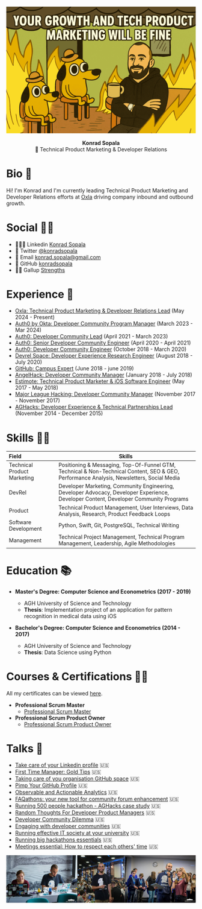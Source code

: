 ![](/Assets/ThisIsFine.png)

<p align="center">
<b> Konrad Sopala </b> <br>
🔧 Technical Product Marketing & Developer Relations <br>
</p>

# Bio 👋

Hi! I'm Konrad and I'm currently leading Technical Product Marketing and Developer Relations efforts at [Oxla](https://www.oxla.com/) driving company inbound and outbound growth.

# Social 🤜🤛

* 👨🏽‍🎓 Linkedin  [Konrad Sopala](www.linkedin.com/in/konradsopala)
* 🐤 Twitter  [@konradsopala](https://twitter.com/konradsopala)
* 📧 Email  [konrad.sopala@gmail.com](konrad.sopala@gmail.com)
* 🐙 GitHub  [konradsopala](https://github.com/konradsopala)
* 💪🏼 Gallup [Strengths](https://github.com/konradsopala/github-linkedin/blob/master/GallupInstitute/CliftonStrengthsFinder.md)

# Experience 🧓

* [Oxla: Technical Product Marketing & Developer Relations Lead](https://www.oxla.com/) (May 2024 - Present) <br>
* [Auth0 by Okta: Developer Community Program Manager](https://auth0.com/) (March 2023 - Mar 2024) <br>
* [Auth0: Developer Community Lead](https://auth0.com/) (April 2021 - March 2023) <br>
* [Auth0: Senior Developer Community Engineer](https://auth0.com/) (April 2020 - April 2021) <br>
* [Auth0: Developer Community Engineer](https://auth0.com/) (October 2018 - March 2020) <br>
* [Devrel Space: Developer Experience Research Engineer](https://twitter.com/devrelspace) (August 2018 - July 2020) <br>
* [GitHub: Campus Expert](https://education.github.com/pack/join) (June 2018 - june 2019) <br>
* [AngelHack: Developer Community Manager](https://angelhack.com/) (January 2018 - July 2018) <br>
* [Estimote: Technical Product Marketer & iOS Software Engineer](https://estimote.com/) (May 2017 - May 2018) <br>
* [Major League Hacking: Developer Community Manager](https://mlh.io/) (November 2017 - November 2017) <br>
* [AGHacks: Developer Experience & Technical Partnerships Lead](https://www.facebook.com/AGHacks/?locale=pl_PL) (November 2014 - December 2015) <br>

# Skills 🙅‍♂️

|         Field                 | Skills                                                                                                                                                  |
|:------------------------------|---------------------------------------------------------------------------------------------------------------------------------------------------------|
| Technical Product Marketing   | Positioning & Messaging, Top-Of-Funnel GTM, Technical & Non-Technical Content, SEO & GEO, Performance Analysis, Newsletters, Social Media               |
|        DevRel                 | Developer Marketing, Community Engineering, Developer Advocacy, Developer Experience, Developer Content, Developer Community Programs                   |
|        Product                | Technical Product Management,  User Interviews, Data Analysis, Research, Product Feedback Loops                                                         |
|     Software Development      | Python, Swift, Git, PostgreSQL, Technical Writing                                                                                                       |
|      Management               | Technical Project Management, Technical Program Management, Leadership, Agile Methodologies                                                             |

# Education 📚

* **Master's Degree: Computer Science and Econometrics (2017 - 2019)**
    * AGH University of Science and Technology
    * **Thesis**: Implementation project of an application for pattern recognition in medical data using iOS

* **Bachelor's Degree: Computer Science and Econometrics (2014 - 2017)**
    * AGH University of Science and Technology
    * **Thesis**: Data Science using Python

# Courses & Certifications 👨‍🏫

All my certificates can be viewed [here](https://github.com/konradsopala/github-linkedin/tree/master/Certificates).

* **Professional Scrum Master**
    * [Professional Scrum Master](https://www.scrum.org/professional-scrum-master-i-certification)
* **Professional Scrum Product Owner**
    * [Professional Scrum Product Owner](https://www.scrum.org/professional-scrum-product-owner-i-certification)

# Talks 🎤

* [Take care of your Linkedin profile](https://github.com/konradsopala/github-linkedin/blob/master/Presentations/TakeCareOfYourLinkedinLProfile.pdf) 🇺🇸<br>
* [First Time Manager: Gold Tips](https://github.com/konradsopala/github-linkedin/blob/master/Presentations/FirstTimeManager.pdf) 🇺🇸<br>
* [Taking care of you organisation GitHub space](https://github.com/konradsopala/github-linkedin/blob/master/Presentations/CompanyGitHubSpace.pdf) 🇺🇸<br>
* [Pimp Your GitHub Profile](https://github.com/konradsopala/github-linkedin/blob/master/Presentations/PimpYourGitHubProfile.pdf) 🇺🇸<br>
* [Observable and Actionable Analytics](https://github.com/konradsopala/github-linkedin/blob/master/Presentations/ObservableAndActionableAnalytics.pdf) 🇺🇸<br>
* [FAQathons: your new tool for community forum enhancement](https://github.com/konradsopala/github-linkedin/blob/master/Presentations/FAQathons.pdf) 🇺🇸<br>
* [Running 500 people hackathon - AGHacks case study](https://github.com/konradsopala/github-linkedin/blob/master/Presentations/Running500peoplehackathon.pdf) 🇺🇸<br>
* [Random Thoughts For Developer Product Managers](https://github.com/konradsopala/github-linkedin/blob/master/Presentations/RandomThoughtsForDeveloperProductManagers.pdf) 🇺🇸<br>
* [Developer Community Dilemma](https://github.com/konradsopala/github-linkedin/blob/master/Presentations/DeveloperCommunityDilemma.pdf) 🇺🇸<br>
* [Engaging with developer communities](https://github.com/konradsopala/github-linkedin/blob/master/Presentations/EngagingWithDeveloperCommunity.pdf) 🇺🇸<br>
* [Running effective IT society at your university](https://github.com/konradsopala/github-linkedin/blob/master/Presentations/GitHubCampusExpertsPresentation.pdf) 🇺🇸<br>
* [Running big hackathons essentials](https://github.com/konradsopala/github-linkedin/blob/master/Presentations/RunningBigHackathons.pdf) 🇺🇸<br>
* [Meetings essential: How to respect each others' time](https://github.com/konradsopala/github-linkedin/blob/master/Presentations/MeetingsEssentials.pdf) 🇺🇸<br>

![](/Assets/CoverBottom.png)
